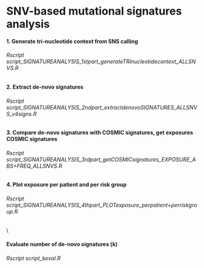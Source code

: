 # SNV-based mutational signatures analysis

#### 1. Generate tri-nucleotide context from SNS calling
###### Rscript script_SIGNATUREANALYSIS_1stpart_generateTRInucleotidecontext_ALLSNVS.R
#### 2. Extract de-novo signatures
###### Rscript script_SIGNATUREANALYSIS_2ndpart_extractdenovoSIGNATURES_ALLSNVS_v4signs.R
#### 3. Compare de-novo signatures with COSMIC signatures, get exposures COSMIC signatures
###### Rscript script_SIGNATUREANALYSIS_3rdpart_getCOSMICsignatures_EXPOSURE_ABS+FREQ_ALLSNVS.R
#### 4. Plot exposure per patient and per risk group
###### Rscript script_SIGNATUREANALYSIS_4thpart_PLOTexposure_perpatient+perriskgroup.R
\
#### Evaluate number of de-novo signatures (k)
###### Rscript script_keval.R
